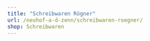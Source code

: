 ```yaml
---
title: "Schreibwaren Rögner"
url: /neuhof-a-d-zenn/schreibwaren-roegner/
shop: Schreibwaren
---
```


